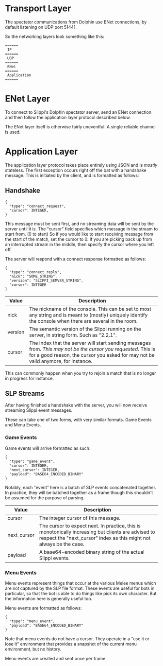 # Transport Layer
The spectator communications from Dolphin use ENet connections, by default listening on UDP port 51441.

So the networking layers look something like this:

```
======
 IP
======
 UDP
======
 ENet
======
 Application
======
```

# ENet Layer
To connect to Slippi's Dolphin spectator server, send an ENet connection and then follow the application layer protocol described below.

The ENet layer itself is otherwise fairly uneventful. A single reliable channel is used.

# Application Layer
The application layer protocol takes place entirely using JSON and is *mostly* stateless. The first exception occurs right off the bat with a handshake message. This is initiated by the client, and is formatted as follows:

## Handshake

```
{
  "type": "connect_request",
  "cursor": INTEGER,
}
```

This message must be sent first, and no streaming data will be sent by the server until it is. The "cursor" field specifies which message in the stream to start from. (0 to start) So if you would like to start receiving message from the start of the match, set the cursor to 0. If you are picking back up from an interrupted stream in the middle, then specify the cursor where you left off.

The server will respond with a connect response formatted as follows:

```
{
  "type": "connect_reply",
  "nick": "SOME_STRING",  
  "version": "SLIPPI_SEMVER_STRING",
  "cursor": INTEGER
}
```

| Value | Description |
| ---- | ----------- |
| nick | The nickname of the console. This can be set to most any string and is meant to (mostly) uniquely identify the console when there are several in the room. |
| version | The semantic version of the Slippi running on the server, in string form. Such as "2.2.1". |
| cursor | The index that the server will start sending messages from. *This may not be the cursor you requested*. This is for a good reason, the cursor you asked for may not be valid anymore, for instance. |

This can commonly happen when you try to rejoin a match that is no longer in progress for instance.

## SLP Streams
After having finished a handshake with the server, you will now receive streaming Slippi event messages.

These can take one of two forms, with very similar formats. Game Events and Menu Events.

### Game Events

Game events will arrive formatted as such:

```
{
  "type": "game_event",
  "cursor": INTEGER,
  "next_cursor": INTEGER,
  "payload": "BASE64_ENCODED_BINARY"
}
```

Notably, each "event" here is a batch of SLP events concatenated together. In practice, they will be batched together as a frame though this shouldn't be assumed for the purpose of parsing.


| Value | Description |
| ---- | ----------- |
| cursor | The integer cursor of this message. |
| next_cursor | The cursor to expect next. In practice, this is monotonically increasing but clients are advised to respect the "next_cursor" index as this might not always be the case. |
| payload | A base64-encoded binary string of the actual Slippi events.|

### Menu Events

Menu events represent things that occur at the various Melee menus which are not captured by the SLP file format. These events are useful for bots in particular, so that the bot is able to do things like pick its own character. But the information here is generally useful too.

Menu events are formatted as follows:

```
{
  "type": "menu_event",
  "payload": "BASE64_ENCODED_BINARY"
}
```

Note that menu events do not have a cursor. They operate in a "use it or lose it" environment that provides a snapshot of the current menu environment, but no history.

Menu events are created and sent once per frame.
